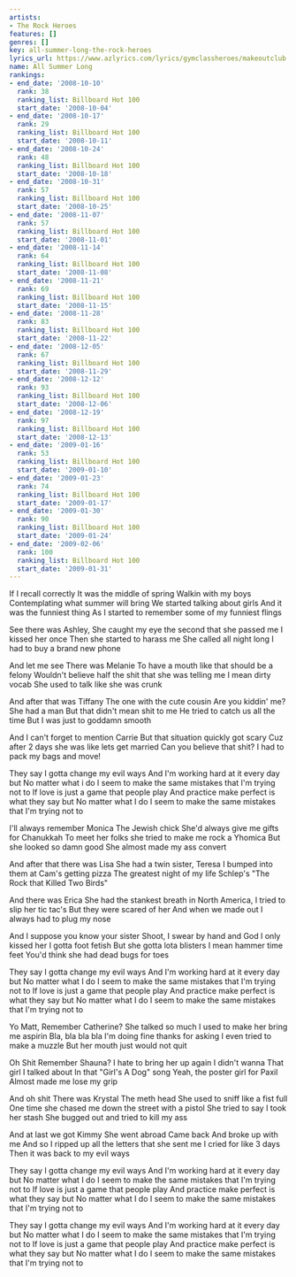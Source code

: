 ```yaml
---
artists:
- The Rock Heroes
features: []
genres: []
key: all-summer-long-the-rock-heroes
lyrics_url: https://www.azlyrics.com/lyrics/gymclassheroes/makeoutclub.html
name: All Summer Long
rankings:
- end_date: '2008-10-10'
  rank: 38
  ranking_list: Billboard Hot 100
  start_date: '2008-10-04'
- end_date: '2008-10-17'
  rank: 29
  ranking_list: Billboard Hot 100
  start_date: '2008-10-11'
- end_date: '2008-10-24'
  rank: 48
  ranking_list: Billboard Hot 100
  start_date: '2008-10-18'
- end_date: '2008-10-31'
  rank: 57
  ranking_list: Billboard Hot 100
  start_date: '2008-10-25'
- end_date: '2008-11-07'
  rank: 57
  ranking_list: Billboard Hot 100
  start_date: '2008-11-01'
- end_date: '2008-11-14'
  rank: 64
  ranking_list: Billboard Hot 100
  start_date: '2008-11-08'
- end_date: '2008-11-21'
  rank: 69
  ranking_list: Billboard Hot 100
  start_date: '2008-11-15'
- end_date: '2008-11-28'
  rank: 83
  ranking_list: Billboard Hot 100
  start_date: '2008-11-22'
- end_date: '2008-12-05'
  rank: 67
  ranking_list: Billboard Hot 100
  start_date: '2008-11-29'
- end_date: '2008-12-12'
  rank: 93
  ranking_list: Billboard Hot 100
  start_date: '2008-12-06'
- end_date: '2008-12-19'
  rank: 97
  ranking_list: Billboard Hot 100
  start_date: '2008-12-13'
- end_date: '2009-01-16'
  rank: 53
  ranking_list: Billboard Hot 100
  start_date: '2009-01-10'
- end_date: '2009-01-23'
  rank: 74
  ranking_list: Billboard Hot 100
  start_date: '2009-01-17'
- end_date: '2009-01-30'
  rank: 90
  ranking_list: Billboard Hot 100
  start_date: '2009-01-24'
- end_date: '2009-02-06'
  rank: 100
  ranking_list: Billboard Hot 100
  start_date: '2009-01-31'
---
```


If I recall correctly
It was the middle of spring
Walkin with my boys
Contemplating what summer will bring
We started talking about girls
And it was the funniest thing
As I started to remember some of my funniest flings

See there was Ashley,
She caught my eye the second that she passed me
I kissed her once
Then she started to harass me
She called all night long
I had to buy a brand new phone

And let me see
There was Melanie
To have a mouth like that should be a felony
Wouldn't believe half the shit that she was telling me
I mean dirty vocab
She used to talk like she was crunk

And after that was Tiffany
The one with the cute cousin
Are you kiddin' me?
She had a man
But that didn't mean shit to me
He tried to catch us all the time
But I was just to goddamn smooth

And I can't forget to mention Carrie
But that situation quickly got scary
Cuz after 2 days she was like lets get married
Can you believe that shit?
I had to pack my bags and move!

They say I gotta change my evil ways
And I'm working hard at it every day but
No matter what i do
I seem to make the same mistakes that I'm trying not to
If love is just a game that people play
And practice make perfect is what they say but
No matter what I do
I seem to make the same mistakes that I'm trying not to

I'll always remember Monica
The Jewish chick
She'd always give me gifts for Chanukkah
To meet her folks she tried to make me rock a Yhomica
But she looked so damn good
She almost made my ass convert

And after that there was Lisa
She had a twin sister, Teresa
I bumped into them at Cam's getting pizza
The greatest night of my life
Schlep's "The Rock that Killed Two Birds"

And there was Erica
She had the stankest breath in North America,
I tried to slip her tic tac's
But they were scared of her
And when we made out
I always had to plug my nose

And I suppose you know your sister
Shoot, I swear by hand and God
I only kissed her
I gotta foot fetish
But she gotta lota blisters
I mean hammer time feet
You'd think she had dead bugs for toes

They say I gotta change my evil ways
And I'm working hard at it every day but
No matter what I do
I seem to make the same mistakes that I'm trying not to
If love is just a game that people play
And practice make perfect is what they say but
No matter what I do
I seem to make the same mistakes that I'm trying not to

Yo Matt,
Remember Catherine?
She talked so much
I used to make her bring me aspirin
Bla, bla bla bla
I'm doing fine thanks for asking
I even tried to make a muzzle
But her mouth just would not quit

Oh Shit
Remember Shauna?
I hate to bring her up again
I didn't wanna
That girl I talked about
In that "Girl's A Dog" song
Yeah, the poster girl for Paxil
Almost made me lose my grip

And oh shit
There was Krystal
The meth head
She used to sniff like a fist full
One time she chased me down the street with a pistol
She tried to say I took her stash
She bugged out and tried to kill my ass

And at last we got Kimmy
She went abroad
Came back
And broke up with me
And so I ripped up all the letters that she sent me
I cried for like 3 days
Then it was back to my evil ways

They say I gotta change my evil ways
And I'm working hard at it every day but
No matter what I do
I seem to make the same mistakes that I'm trying not to
If love is just a game that people play
And practice make perfect is what they say but
No matter what I do
I seem to make the same mistakes that I'm trying not to

They say I gotta change my evil ways
And I'm working hard at it every day but
No matter what I do
I seem to make the same mistakes that I'm trying not to
If love is just a game that people play
And practice make perfect is what they say but
No matter what I do
I seem to make the same mistakes that I'm trying not to



